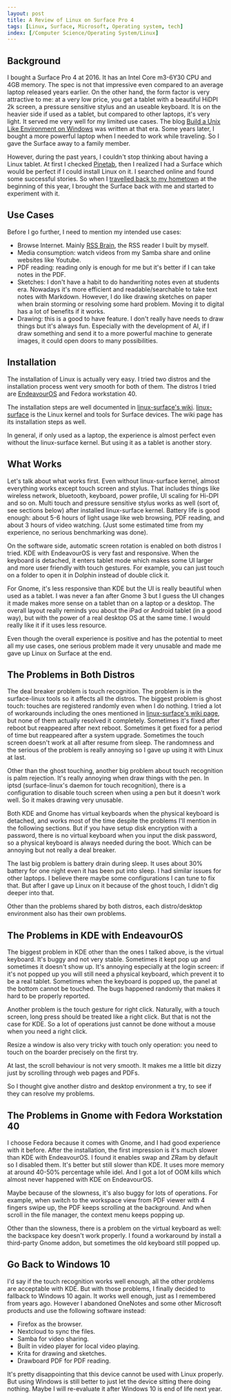 ```yaml
---
layout: post
title: A Review of Linux on Surface Pro 4
tags: [Linux, Surface, Microsoft, Operating system, tech]
index: [/Computer Science/Operating System/Linux]
---
```


## Background

I bought a Surface Pro 4 at 2016. It has an Intel Core m3-6Y30 CPU and 4GB memory. The spec is not that impressive even compared to an average laptop released years earlier. On the other hand, the form factor is very attractive to me: at a very low price, you get a tablet with a beautiful HiDPI 2k screen, a pressure sensitive stylus and an useable keyboard. It is on the heavier side if used as a tablet, but compared to other laptops, it's very light. It served me very well for my limited use cases. The blog [Build a Unix Like Environment on Windows](/2016-11-28-Config-Development-Environment-on-Windows.html) was written at that era. Some years later, I bought a more powerful laptop when I needed to work while traveling. So I gave the Surface away to a family member.

However, during the past years, I couldn't stop thinking about having a Linux tablet. At first I checked [Pinetab](https://pine64.org/devices/pinetab/), then I realized I had a Surface which would be perfect if I could install Linux on it. I searched online and found some successful stories. So when I [travelled back to my hometown](/2024-03-19-Travel-Back-to-China.html) at the beginning of this year, I brought the Surface back with me and started to experiment with it.

## Use Cases

Before I go further, I need to mention my intended use cases:

* Browse Internet. Mainly [RSS Brain](https://www.rssbrain.com/), the RSS reader I built by myself.
* Media consumption: watch videos from my Samba share and online websites like Youtube.
* PDF reading: reading only is enough for me but it's better if I can take notes in the PDF.
* Sketches: I don't have a habit to do handwriting notes even at students era. Nowadays it's more efficient and readable/searchable to take text notes with Markdown. However, I do like drawing sketches on paper when brain storming or resolving some hard problem. Moving it to digital has a lot of benefits if it works.
* Drawing: this is a good to have feature. I don't really have needs to draw things but it's always fun. Especially with the development of AI, if I draw something and send it to a more powerful machine to generate images, it could open doors to many possibilities.

## Installation

The installation of Linux is actually very easy. I tried two distros and the installation process went very smooth for both of them. The distros I tried are [EndeavourOS](https://endeavouros.com/) and Fedora workstation 40.

The installation steps are well documented in [linux-surface's wiki](https://github.com/linux-surface/linux-surface/wiki/Installation-and-Setup#installation). [linux-surface](https://github.com/linux-surface/linux-surface) is the Linux kernel and tools for Surface devices. The wiki page has its installation steps as well.

In general, if only used as a laptop, the experience is almost perfect even without the linux-surface kernel. But using it as a tablet is another story.

## What Works

Let's talk about what works first. Even without linux-surface kernel, almost everything works except touch screen and stylus. That includes things like wireless network, bluetooth, keyboard, power profile, UI scaling for Hi-DPI and so on. Multi touch and pressure sensitive stylus works as well (sort of, see sections below) after installed linux-surface kernel. Battery life is good enough: about 5-6 hours of light usage like web browsing, PDF reading, and about 3 hours of video watching. (Just some estimated time from my experience, no serious benchmarking was done).

On the software side, automatic screen rotation is enabled on both distros I tried. KDE with EndeavourOS is very fast and responsive. When the keyboard is detached, it enters tablet mode which makes some UI larger and more user friendly with touch gestures. For example, you can just touch on a folder to open it in Dolphin instead of double click it.

For Gnome, it's less responsive than KDE but the UI is really beautiful when used as a tablet. I was never a fan after Gnome 3 but I guess the UI changes it made makes more sense on a tablet than on a laptop or a desktop. The overall layout really reminds you about the iPad or Android tablet (in a good way), but with the power of a real desktop OS at the same time. I would really like it if it uses less resource.

Even though the overall experience is positive and has the potential to meet all my use cases, one serious problem made it very unusable and made me gave up Linux on Surface at the end.

## The Problems in Both Distros

The deal breaker problem is touch recognition. The problem is in the surface-linux tools so it affects all the distros. The biggest problem is ghost touch: touches are registered randomly even when I do nothing. I tried a lot of workarounds including the ones mentioned in [linux-surface's wiki page](https://github.com/linux-surface/linux-surface/wiki/Surface-Pro-5), but none of them actually resolved it completely. Sometimes it's fixed after reboot but reappeared after next reboot. Sometimes it get fixed for a period of time but reappeared after a system upgrade. Sometimes the touch screen doesn't work at all after resume from sleep. The randomness and the serious of the problem is really annoying so I gave up using it with Linux at last.

Other than the ghost touching, another big problem about touch recognition is palm rejection. It's really annoying when draw things with the pen. In iptsd (surface-linux's daemon for touch recognition), there is a configuration to disable touch screen when using a pen but it doesn't work well. So it makes drawing very unusable.

Both KDE and Gnome has virtual keyboards when the physical keyboard is detached, and works most of the time despite the problems I'll mention in the following sections. But if you have setup disk encryption with a password, there is no virtual keyboard when you input the disk password, so a physical keyboard is always needed during the boot. Which can be annoying but not really a deal breaker.

The last big problem is battery drain during sleep. It uses about 30% battery for one night even it has been put into sleep. I had similar issues for other laptops. I believe there maybe some configurations I can tune to fix that. But after I gave up Linux on it because of the ghost touch, I didn't dig deeper into that.

Other than the problems shared by both distros, each distro/desktop environment also has their own problems.

## The Problems in KDE with EndeavourOS

The biggest problem in KDE other than the ones I talked above, is the virtual keyboard. It's buggy and not very stable. Sometimes it kept pop up and sometimes it doesn't show up. It's annoying especially at the login screen: if it's not popped up you will still need a physical keyboard, which prevent it to be a real tablet. Sometimes when the keyboard is popped up, the panel at the bottom cannot be touched. The bugs happened randomly that makes it hard to be properly reported.

Another problem is the touch gesture for right click. Naturally, with a touch screen, long press should be treated like a right click. But that is not the case for KDE. So a lot of operations just cannot be done without a mouse when you need a right click.

Resize a window is also very tricky with touch only operation: you need to touch on the boarder precisely on the first try.

At last, the scroll behaviour is not very smooth. It makes me a little bit dizzy just by scrolling through web pages and PDFs.

So I thought give another distro and desktop environment a try, to see if they can resolve my problems.

## The Problems in Gnome with Fedora Workstation 40

I choose Fedora because it comes with Gnome, and I had good experience with it before. After the installation, the first impression is it's much slower than KDE with EndeavourOS. I found it enables swap and ZRam by default so I disabled them. It's better but still slower than KDE. It uses more memory at around 40-50% percentage while idel. And I got a lot of OOM kills which almost never happened with KDE on EndeavourOS.

Maybe because of the slowness, it's also buggy for lots of operations. For example, when switch to the workspace view from PDF viewer with 4 fingers swipe up, the PDF keeps scrolling at the background. And when scroll in the file manager, the context menu keeps popping up.

Other than the slowness, there is a problem on the virtual keyboard as well: the backspace key doesn't work properly. I found a workaround by install a third-party Gnome addon, but sometimes the old keyboard still popped up.

## Go Back to Windows 10

I'd say if the touch recognition works well enough, all the other problems are acceptable with KDE. But with those problems, I finally decided to fallback to Windows 10 again. It works well enough, just as I remembered from years ago. However I abandoned OneNotes and some other Microsoft products and use the following software instead:

* Firefox as the browser.
* Nextcloud to sync the files.
* Samba for video sharing.
* Built in video player for local video playing.
* Krita for drawing and sketches.
* Drawboard PDF for PDF reading.

It's pretty disappointing that this device cannot be used with Linux properly. But using Windows is still better to just let the device sitting there doing nothing. Maybe I will re-evaluate it after Windows 10 is end of life next year.

